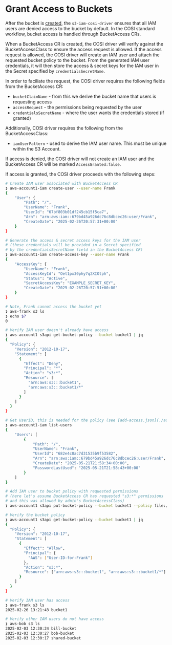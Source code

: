 # Grant Access to Buckets

After the bucket is [created](./create-buckets.md), the `s3-iam-cosi-driver` ensures that all IAM users are denied access to the bucket by default.  In the COSI standard workflow, bucket access is handled through BucketAccess CRs.

When a BucketAccess CR is created, the COSI driver will verify against the BucketAccessClass to ensure the access request is allowed.  If the access request is allowed, the COSI driver will create an IAM user and attach the requested bucket policy to the bucket.  From the generated IAM user credentials, it will then store the access & secret keys for the IAM user in the Secret specified by `credentialsSecretName`.

In order to faciliate the request, the COSI driver requires the following fields from the BucketAccess CR:

- `bucketClaimName` - from this we derive the bucket name that users is requesting access
- `accessRequest` - the permissions being requested by the user
- `credentialsSecretName` - where the user wants the credentials stored (if granted)

Additionally, COSI driver requires the following from the BucketAccessClass:

- `iamUserPattern` - used to derive the IAM user name.  This must be unique within the S3 Account.

If access is denied, the COSI driver will not create an IAM user and the BucketAccess CR will be marked `AccessGranted:false`.

If access is granted, the COSI driver proceeds with the following steps:

```bash
# Create IAM user associated with BucketAccess CR
❯ aws-account1-iam create-user --user-name Frank
{
    "User": {
        "Path": "/",
        "UserName": "Frank",
        "UserId": "67bf803b01df245cb15f5ca7",
        "Arn": "arn:aws:iam::679bd45a926dc76c8dbcec26:user/Frank",
        "CreateDate": "2025-02-26T20:57:31+00:00"
    }
}

# Generate the access & secret access keys for the IAM user
# (these credentials will be provided in a Secret specified
# by the credentialsSecretName field in the BucketAccess CR)
❯ aws-account1-iam create-access-key --user-name Frank
{
    "AccessKey": {
        "UserName": "Frank",
        "AccessKeyId": "Oet1px30phy7q2XIOtph",
        "Status": "Active",
        "SecretAccessKey": "EXAMPLE_SECRET_KEY",
        "CreateDate": "2025-02-26T20:57:51+00:00"
    }
}

# Note, Frank cannot access the bucket yet
❯ aws-frank s3 ls
❯ echo $?
0

# Verify IAM user doesn't already have access
❯ aws-account1 s3api get-bucket-policy --bucket bucket1 | jq
{
  "Policy": {
    "Version": "2012-10-17",
    "Statement": [
      {
        "Effect": "Deny",
        "Principal": "*",
        "Action": "s3:*",
        "Resource": [
          "arn:aws:s3:::bucket1",
          "arn:aws:s3:::bucket1/*"
        ]
      }
    ]
  }
}

# Get UserID, this is needed for the policy (see [add-access.json](./add-access.json))
❯ aws-account1-iam list-users
{
    "Users": [
        {
            "Path": "/",
            "UserName": "Frank",
            "UserId": "682e4c8ac7d31535b9f53582",
            "Arn": "arn:aws:iam::679bd45a926dc76c8dbcec26:user/Frank",
            "CreateDate": "2025-05-21T21:58:34+00:00",
            "PasswordLastUsed": "2025-05-21T21:58:43+00:00"
        }
    ]
}

# Add IAM user to bucket policy with requested permissions
# (here let's assume BucketAccess CR has requested "s3:*" permissions
# and this was allowed by admin's BucketAccessClass)
❯ aws-account1 s3api put-bucket-policy --bucket bucket1 --policy file://add-access.json

# Verify the bucket policy
❯ aws-account1 s3api get-bucket-policy --bucket bucket1 | jq
{
  "Policy": {
    "Version": "2012-10-17",
    "Statement": [
      {
        "Effect": "Allow",
        "Principal": {
          "AWS": ["User-ID-for-Frank"]
        },
        "Action": "s3:*",
        "Resource": ["arn:aws:s3:::bucket1", "arn:aws:s3:::bucket1/*"]
      }
    ]
  }
}

# Verify IAM user has access
❯ aws-frank s3 ls
2025-02-26 13:21:43 bucket1

# Verify other IAM users do not have access
❯ aws-bob s3 ls
2025-02-03 12:30:24 bill-bucket
2025-02-03 12:30:27 bob-bucket
2025-02-03 12:30:17 shared-bucket
```
